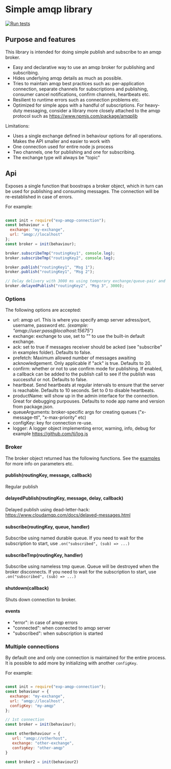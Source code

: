 # Simple amqp library

[![Run tests](https://github.com/ExpressenAB/exp-amqp-connection/actions/workflows/run-tests.yml/badge.svg?branch=master)](https://github.com/ExpressenAB/exp-amqp-connection/actions/workflows/run-tests.yml)

## Purpose and features

This library is intended for doing simple publish and subscribe to an amqp broker.

- Easy and declarative way to use an amqp broker for publishing and subscribing.
- Hides underlying amqp details as much as possible.
- Tries to maintain amqp best practices such as: per-application connection, separate channels for subscriptions and publishing, consumer cancel notifications, confirm channels, heartbeats etc.
- Resilient to runtime errors such as connection problems etc.
- Optimized for simple apps with a handful of subscriptions.
For heavy-duty messaging, consider a library more closely attached to the amqp protocol such as https://www.npmjs.com/package/amqplib

Limitations:

- Uses a single exchange defined in behaviour options for all operations. Makes the API smaller and easier to work with
- One connection used for entire node js process
- Two channels, one for publishing and one for subscribing.
- The exchange type will always be "topic"

## Api

Exposes a single function that boostraps a broker object, which in turn can be used for publishing and consuming messages.
The connection will be re-established in case of errors.

For example:

```js

const init = require("exp-amqp-connection");
const behaviour = {
  exchange: "my-exchange",
  url: "amqp://localhost"
};
const broker = init(behaviour);

broker.subscribeTmp("routingKey1", console.log);
broker.subscribeTmp("routingKey2", console.log);

broker.publish("routingKey1", "Msg 1");
broker.publish("routingKey1", "Msg 2");

// Delay delivery with 3000 ms using temporary exchange/queue-pair and dead-lettering.
broker.delayedPublish("routingKey2", "Msg 3", 3000);
```

### Options

The following options are accepted:

- url: amqp url. This is where you specify amqp server adress/port, username, password etc. *(example: "amqp://user:pass@localhost:15675")*
- exchange: exchange to use, set to "" to use the built-in default exchange.
- ack: set to true if messages receiver should be acked (see "subscribe" in examples folder). Defaults to false.
- prefetch: Maximum allowed number of messages awaiting acknowledgement. Only applicable if "ack" is true. Defaults to 20.
- confirm: whether or not to use confirm mode for publishing. If enabled, a callback can be added to the publish call to see if the publish was successful or not. Defaults to false.
- heartbeat. Send heartbeats at regular intervals to ensure that the server is reachable. Defaults to 10 seconds. Set to 0 to disable heartbeats.
- productName: will show up in the admin interface for the connection. Great for debugging purpouses. Defaults to node app name and version from package.json.
- queueArguments: broker-specific args for creating queues ("x-message-ttl", "x-max-priority" etc)
- configKey: key for connection re-use.
- logger: A logger object implementing error, warning, info, debug for example https://github.com/tj/log.js

### Broker

The broker object returned has the following functions. See the [examples](examples) for more info on parameters etc.

#### publish(routingKey, message, callback)

Regular publish

#### delayedPublish(routingKey, message, delay, callback)

Delayed publish using dead-letter-hack: https://www.cloudamqp.com/docs/delayed-messages.html

#### subscribe(routingKey, queue, handler)

Subscribe using named durable queue.
If you need to wait for the subscription to start, use `.on("subscribed", (sub) => ...)`

#### subscribeTmp(routingKey, handler)

Subscribe using nameless tmp queue. Queue will be destroyed when the broker disconnects.
If you need to wait for the subscription to start, use `.on("subscribed", (sub) => ...)`

#### shutdown(callback)

Shuts down connection to broker.

#### events

- "error": in case of amqp errors
- "connected": when connected to amqp server
- "subscribed": when subscription is started

### Multiple connections

By default one and only one connection is maintained for the entire process.
It is possible to add more by initializing with another `configKey`.

For example:

```js

const init = require("exp-amqp-connection");
const behaviour = {
  exchange: "my-exchange",
  url: "amqp://localhost",
  configKey: "my-amqp"
};

// 1st connection
const broker = init(behaviour);

const otherBehaviour = {
   url: "amqp://otherhost",
   exchange: "other-exchange",
   configKey: "other-amqp"
}

const broker2 = init(behaviour2)
```
